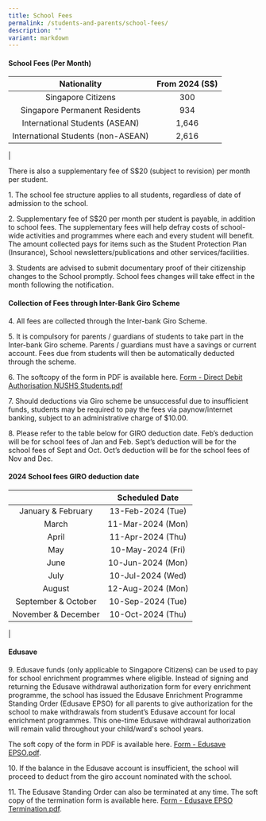 ```yaml
---
title: School Fees
permalink: /students-and-parents/school-fees/
description: ""
variant: markdown
---
```

#### **School Fees (Per Month)**

| Nationality | From 2024 (S$) |
|:---:|:---:|
| Singapore Citizens | 300 |
| Singapore Permanent Residents | 934 |
| International Students (ASEAN) | 1,646 |
| International Students (non-ASEAN) | 2,616 |
|

There is also a supplementary fee of S$20 (subject to revision) per month per student.

1\.  The school fee structure applies to all students, regardless of date of admission to the school.

2\.  Supplementary fee of S$20 per month per student is payable, in addition to school fees. The supplementary fees will help defray costs of school-wide activities and programmes where each and every student will benefit. The amount collected pays for items such as the Student Protection Plan (Insurance), School newsletters/publications and other services/facilities.

3\.  Students are advised to submit documentary proof of their citizenship changes to the School promptly. School fees changes will take effect in the month following the notification.

#### **Collection of Fees through Inter-Bank Giro Scheme**
4\.  All fees are collected through the Inter-bank Giro Scheme.

5\.  It is compulsory for parents / guardians of students to take part in the Inter-bank Giro scheme. Parents / guardians must have a savings or current account. Fees due from students will then be automatically deducted through the scheme.

6\.  The softcopy of the form in PDF is available here. [Form - Direct Debit Authorisation NUSHS Students.pdf](/files/nushs.pdf)

7\.  Should deductions via Giro scheme be unsuccessful due to insufficient funds, students may be required to pay the fees via paynow/internet banking, subject to an administrative charge of $10.00.

8\.  Please refer to the table below for GIRO deduction date. Feb’s deduction will be for school fees of Jan and Feb. Sept’s deduction will be for the school fees of Sept and Oct. Oct’s deduction will be for the school fees of Nov and Dec.

#### **2024 School fees GIRO deduction date**

|  | Scheduled Date |
|:---:|:---:|
| January & February | 13-Feb-2024 (Tue) |
| March | 11-Mar-2024 (Mon) |
| April | 11-Apr-2024 (Thu) |
| May | 10-May-2024 (Fri) |
| June | 10-Jun-2024 (Mon) |
| July | 10-Jul-2024 (Wed) |
| August | 12-Aug-2024 (Mon) |
| September & October | 10-Sep-2024 (Tue) |
| November & December | 10-Oct-2024 (Thu) |
|

#### **Edusave**

9\.  Edusave funds (only applicable to Singapore Citizens) can be used to pay for school enrichment programmes where eligible. Instead of signing and returning the Edusave withdrawal authorization form for every enrichment programme, the school has issued the Edusave Enrichment Programme Standing Order (Edusave EPSO) for all parents to give authorization for the school to make withdrawals from student’s Edusave account for local enrichment programmes. This one-time Edusave withdrawal authorization will remain valid throughout your child/ward's school years.
    
The soft copy of the form in PDF is available here. [Form - Edusave EPSO.pdf](/files/Finance/edusave2024.pdf). 

10\.  If the balance in the Edusave account is insufficient, the school will proceed to deduct from the giro account nominated with the school.

11\.  The Edusave Standing Order can also be terminated at any time. The soft copy of the termination form is available here. [Form - Edusave EPSO Termination.pdf](/files/edusave2.pdf).
